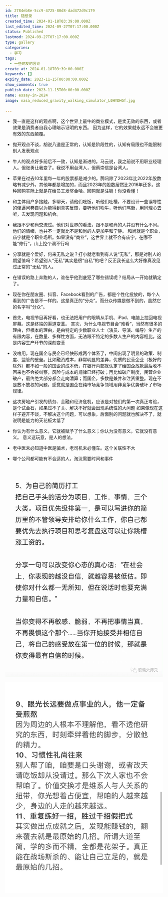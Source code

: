 ```yaml
---
id: 2784eb8e-5cc9-4725-80d8-dad472d9c179
title: 随想录
created_time: 2024-01-18T03:39:00.000Z
last_edited_time: 2024-09-27T07:17:00.000Z
status: Published
lastmod: 2024-09-27T07:17:00.000Z
type: gallery
categories:
  - 学习
tags:
  - 一些网友的言论
create_at: 2024-01-18T03:39:00.000Z
keywords: []
expiry_date: 2023-11-15T00:00:00.000Z
show_comments: true
publish_date: 2023-11-15T00:00:00.000Z
name: essay-in-2024
image: nasa_reduced_gravity_walking_simulator_L0HYDHGf.jpg

---
```


*   我一直是这样的观点啊，这个世界上最牛的商业模式，是卖无效的东西，或者效果是消费者自我心理暗示证明的东西。 因为这样，它的效果就永远不会被更有效的东西颠覆。

*   抛开观点不谈，胡说八道是正常的，认知是阶段性的，认知有局限也不能限制别人发表观点

*   牛人的观点好多前后不一致，认知是渐进的。马云说，我之前说不用职业经理人。但张勇让我变了。我说不用台湾人，但蔡崇信是台湾人。

*   苹果在过去10年里每一年的股票都是减少的。腾讯除了2023年比2022年股数略有减少外，其他年都是增加的，而且2023年的股数居然比2016年还多。这种回购实际上就是在给员工发奖金哈。回购就是注销！你没看懂！

*   和主体用户多接触，多聊天，请他们吃饭，听他们吐槽，不要设计一些误导性的傻逼问卷自以为能得到真实反馈，要听他们吹牛，听他们骂街，用同理心去听，去发现问题和机会。

*   我跟不少和尚交流过。他们对世界的看法，跟不是和尚的人并没有什么不同。他们的情绪，也并不一定就比不是和尚的人更加平和宁静。
    和尚就是个职业，庙宇就是个职业场所。如果没有“商业”，这世界上就不会有庙宇，在哪不能“修行”，山上挖个洞不行吗

*   分享就是个爱好，何来无私之说？打小就老看到有人说“无私”，那是对别人的期望值吗？希望别人“无私”其实是很“自私”的吧？反正我长这么大好像真没见过正常的“无私”的人。

*   在错误的路上奔跑的人，谁在乎他到底犯了哪些错误呢？结局从一开始就确定了。

*   现在你在朋友圈、抖音、Facebook看到的广告，都是个性化投放的，每个人看到的广告是不一样的。这是真正的“分众”。而分众传媒是做不到的，虽然它的名字叫“分众”。

*   首先，电视节目再好看，也无法把用户的眼睛从手机、iPad、电脑上拉回电视屏幕。这是终端的渠道变革。
    其次，为什么电视节目会“难看”，当然有很多的理由，但根本的理由，是由特定的少数职业人士（演员、导演、编导）生产的有限内容，在数量、多样性方面，无法跟不特定的多数人生产的内容相比。这是内容生产环节的深刻变革

*   没啥用，现在国企与民企已经快形成两个体系了，中间出现了明显的政策、制度、监管的壁垒。比如融资成本，非常明显的差异，优质的民营企业（极好的除外）都不如一般的国企的成本低，在银行内部就认定了给国企放款最后收不回来也不会被纠察，风险与成本的规律已经打破；再比如破产制度，民营企业破产，最终绝大部分都会走向清算；而国企，多数是兼并和注资重整。现在不是放不放权的问题，感觉就是国企在纯市场竞争领域用非竞争优势破坏了市场规律。

*   这次房地产引发的债务、金融和经济危机，应该是对牠们的第一次真正考验，是个试金石，如果过不了关、解决不好就会出现系统性的大问题
    如果像现在这样子避开不谈，不解决这个问题，可以想象，后面别的问题就也解决不了，就说明是能力的天花板太低了

*   你认为有什么意义，它就被赋予了什么意义；你认为没有意义，它就没有意义。 意义这玩意，是人的想法。

*   老中医未必知道中医是骗术，老司机未必懂车。这个关联性不大

*   哪个公司都可能有不合适的人，淘汰需要时间和事件

![](Untitled_l3vCgL42.png)

![](Untitled_fWpB60hY.png)
